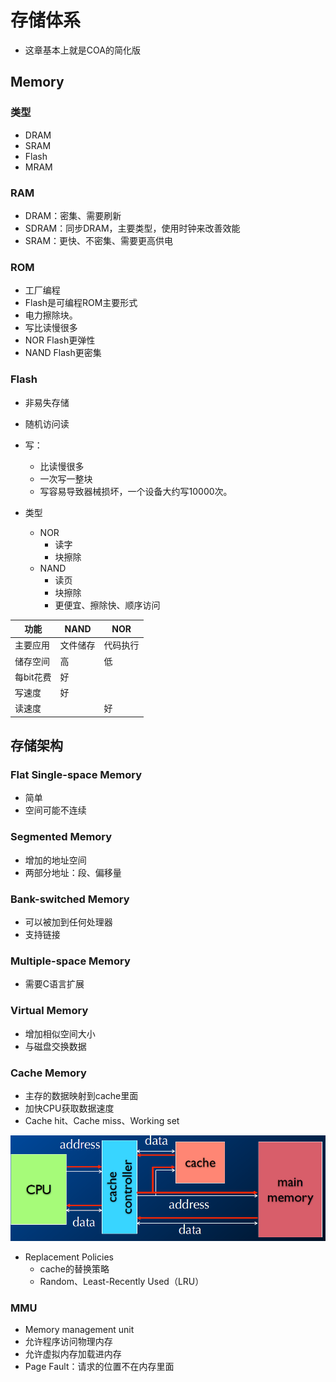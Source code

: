 # 存储体系

+ 这章基本上就是COA的简化版

## Memory

### 类型

+ DRAM
+ SRAM
+ Flash
+ MRAM

### RAM

+ DRAM：密集、需要刷新
+ SDRAM：同步DRAM，主要类型，使用时钟来改善效能
+ SRAM：更快、不密集、需要更高供电

### ROM

+ 工厂编程
+ Flash是可编程ROM主要形式
+ 电力擦除块。
+ 写比读慢很多
+ NOR Flash更弹性
+ NAND Flash更密集

### Flash

+ 非易失存储
+ 随机访问读
+ 写：
  + 比读慢很多
  + 一次写一整块
  + 写容易导致器械损坏，一个设备大约写10000次。

+ 类型
  + NOR
    + 读字
    + 块擦除
  + NAND
    + 读页
    + 块擦除
    + 更便宜、擦除快、顺序访问

| 功能      | NAND     | NOR      |
| --------- | -------- | -------- |
| 主要应用  | 文件储存 | 代码执行 |
| 储存空间  | 高       | 低       |
| 每bit花费 | 好       |          |
| 写速度    | 好       |          |
| 读速度    |          | 好       |

## 存储架构

### Flat Single-space Memory

+ 简单
+ 空间可能不连续

### Segmented Memory

+ 增加的地址空间
+ 两部分地址：段、偏移量

### Bank-switched Memory

+ 可以被加到任何处理器
+ 支持链接

### Multiple-space Memory

+ 需要C语言扩展

### Virtual Memory

+ 增加相似空间大小
+ 与磁盘交换数据

### Cache Memory

+ 主存的数据映射到cache里面
+ 加快CPU获取数据速度
+ Cache hit、Cache miss、Working set 

![image-20201029204204275](assets/image-20201029204204275.png)

+ Replacement Policies
  + cache的替换策略
  + Random、Least-Recently Used（LRU）

### MMU

+ Memory management unit
+ 允许程序访问物理内存
+ 允许虚拟内存加载进内存
+ Page Fault：请求的位置不在内存里面